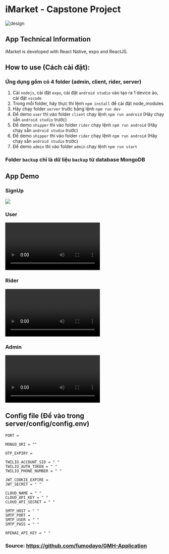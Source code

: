 # iMarket - Capstone Project

![design](https://github.com/fumodayo/GMH-Application/blob/master/assets/logo.png)

## App Technical Information

iMarket is developed with React Native, expo and ReactJS.

## How to use (Cách cài đặt):

### Ứng dụng gồm có 4 folder (admin, client, rider, server)

1. Cài `nodejs`, cài đặt `expo`, cài đặt `android studio` vào tạo ra 1 device ảo, cài đặt `vscode`
2. Trong mỗi folder, hãy thực thi lệnh `npm install` để cài đặt node_modules
3. Hãy chạy folder `server` trước bằng lệnh `npm run dev`
4. Để demo `user` thì vào folder `client` chạy lệnh `npm run android` (Hãy chạy sẵn `android studio` trước)
5. Để demo `shipper` thì vào folder `rider` chạy lệnh `npm run android` (Hãy chạy sẵn `android studio` trước)
6. Để demo `shipper` thì vào folder `rider` chạy lệnh `npm run android` (Hãy chạy sẵn `android studio` trước)
7. Để demo `admin` thì vào folder `admin` chạy lệnh `npm run start`

### Folder `backup` chỉ là dữ liệu `backup` từ database MongoDB

## App Demo

### SignUp

![](https://github.com/fumodayo/GMH-Application/assets/85737371/320fc827-b9d9-4e01-b7cd-3dfe591f27ea)

### User

![](https://github.com/fumodayo/GMH-Application/blob/master/assets/user.mov)

### Rider

![](https://github.com/fumodayo/GMH-Application/blob/master/assets/assets_sign-up.mov)

### Admin

![](https://github.com/fumodayo/GMH-Application/blob/master/assets/admin.mov)

## Config file (Để vào trong server/config/config.env)

```
PORT =

MONGO_URI = ""

OTP_EXPIRY =

TWILIO_ACCOUNT_SID = " "
TWILIO_AUTH_TOKEN = " "
TWILIO_PHONE_NUMBER = " "

JWT_COOKIE_EXPIRE =
JWT_SECRET = " "

CLOUD_NAME = " "
CLOUD_API_KEY = " "
CLOUD_API_SECRET = " "

SMTP_HOST = " "
SMTP_PORT =
SMTP_USER = " "
SMTP_PASS = " "

OPENAI_API_KEY = " "
```

### Source: https://github.com/fumodayo/GMH-Application
